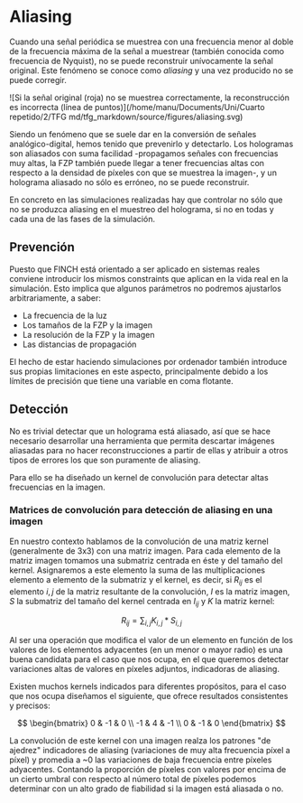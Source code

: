 # Aliasing

Cuando una señal periódica se muestrea con una frecuencia menor al doble de la frecuencia máxima de la señal a muestrear (también conocida como frecuencia de Nyquist), no se puede reconstruir unívocamente la señal original. Este fenómeno se conoce como *aliasing* y una vez producido no se puede corregir. 

![Si la señal original (roja) no se muestrea correctamente, la reconstrucción es incorrecta (línea de puntos)](/home/manu/Documents/Uni/Cuarto repetido/2/TFG md/tfg_markdown/source/figures/aliasing.svg)

Siendo un fenómeno que se suele dar en la conversión de señales analógico-digital, hemos tenido que prevenirlo y detectarlo. Los hologramas son aliasados con suma facilidad -propagamos señales con frecuencias muy altas, la FZP también puede llegar a tener frecuencias altas con respecto a la densidad de píxeles con que se muestrea la imagen-, y un holograma aliasado no sólo es erróneo, no se puede reconstruir.

En concreto en las simulaciones realizadas hay que controlar no sólo que no se produzca aliasing en el muestreo del holograma, si no en todas y cada una de las fases de la simulación.

## Prevención

Puesto que FINCH está orientado a ser aplicado en sistemas reales conviene introducir los mismos constraints que aplican en la vida real en la simulación. Esto implica que algunos parámetros no podremos ajustarlos arbitrariamente, a saber:

* La frecuencia de la luz
* Los tamaños de la FZP y la imagen
* La resolución de la FZP y la imagen
* Las distancias de propagación

El hecho de estar haciendo simulaciones por ordenador también introduce sus propias limitaciones en este aspecto, principalmente debido a los límites de precisión que tiene una variable en coma flotante.  



## Detección

No es trivial detectar que un holograma está aliasado, así que se hace necesario desarrollar una herramienta que permita descartar imágenes aliasadas para no hacer reconstrucciones a partir de ellas y atribuir a otros tipos de errores los que son puramente de aliasing. 

Para ello se ha diseñado un kernel de convolución para detectar altas frecuencias en la imagen.

### Matrices de convolución para detección de aliasing en una imagen

En nuestro contexto hablamos de la convolución de una matriz kernel (generalmente de 3x3) con una matriz imagen. Para cada elemento de la matriz imagen tomamos una submatriz centrada en éste y del tamaño del kernel. Asignaremos a este elemento la suma de las multiplicaciones elemento a elemento de la submatriz y el kernel, es decir, si $R_{ij}$ es el elemento $i,j$ de la matriz resultante de la convolución, $I$ es la matriz imagen, $S$ la submatriz del tamaño del kernel centrada en $I_{ij}$ y $K$ la matriz kernel:

$$R_{ij}=\sum_{i,j} K_{i,j}*S_{i,j}$$

Al ser una operación que modifica el valor de un elemento en función de los valores de los elementos adyacentes (en un menor o mayor radio) es una buena candidata para el caso que nos ocupa, en el que queremos detectar variaciones altas de valores en píxeles adjuntos, indicadoras de aliasing. 

Existen muchos kernels indicados para diferentes propósitos, para el caso que nos ocupa diseñamos el siguiente, que ofrece resultados consistentes y precisos:

$$
\begin{bmatrix}
    0 & -1 & 0 \\
    -1 & 4 & -1 \\
    0 & -1 & 0
\end{bmatrix}
$$

La convolución de este kernel con una imagen realza los patrones "de ajedrez" indicadores de aliasing (variaciones de muy alta frecuencia píxel a píxel) y promedia a ~0 las variaciones de baja frecuencia entre píxeles adyacentes. Contando la proporción de píxeles con valores por encima de un cierto umbral con respecto al número total de píxeles podemos determinar con un alto grado de fiabilidad si la imagen está aliasada o no.


